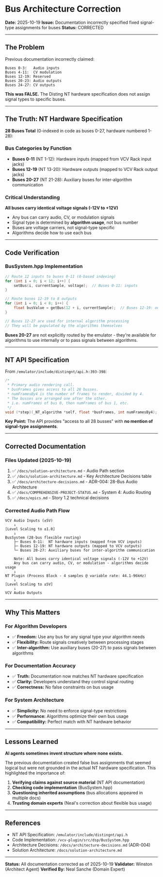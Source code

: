 # Bus Architecture Correction

**Date:** 2025-10-19
**Issue:** Documentation incorrectly specified fixed signal-type assignments for buses
**Status:** CORRECTED

---

## The Problem

Previous documentation incorrectly claimed:
```
Buses 0-3:   Audio inputs
Buses 4-11:  CV modulation
Buses 12-19: Reserved
Buses 20-23: Audio outputs
Buses 24-27: CV outputs
```

**This was FALSE.** The Disting NT hardware specification does not assign signal types to specific buses.

---

## The Truth: NT Hardware Specification

**28 Buses Total** (0-indexed in code as buses 0-27, hardware numbered 1-28):

### Bus Categories by Function
- **Buses 0-11** (NT 1-12): Hardware inputs (mapped from VCV Rack input jacks)
- **Buses 12-19** (NT 13-20): Hardware outputs (mapped to VCV Rack output jacks)
- **Buses 20-27** (NT 21-28): Auxiliary buses for inter-algorithm communication

### Critical Understanding
**All buses carry identical voltage signals (-12V to +12V)**
- Any bus can carry audio, CV, or modulation signals
- Signal type is determined by **algorithm usage**, not bus number
- Buses are voltage carriers, not signal-type specific
- Algorithms decide how to use each bus

---

## Code Verification

### BusSystem.hpp Implementation

```cpp
// Route 12 inputs to buses 0-11 (0-based indexing)
for (int i = 0; i < 12; i++) {
    setBus(i, currentSample, voltage);  // Buses 0-11: inputs
}

// Route buses 12-19 to 8 outputs
for (int i = 0; i < 8; i++) {
    float busValue = getBus(12 + i, currentSample);  // Buses 12-19: outputs
}

// Buses 12-27 are used for internal algorithm processing
// They will be populated by the algorithms themselves
```

**Buses 20-27** are not explicitly routed by the emulator - they're available for algorithms to use internally or to pass signals between algorithms.

---

## NT API Specification

From `/emulator/include/distingnt/api.h:393-398`:

```c
/*
 * Primary audio rendering call.
 * busFrames gives access to all 28 busses.
 * numFramesBy4 is the number of frames to render, divided by 4.
 * The busses are arranged one after the other.
 * i.e. numFrames of bus 0, then numFrames of bus 1, etc.
 */
void (*step)(_NT_algorithm *self, float *busFrames, int numFramesBy4);
```

**Key Point:** The API provides "access to all 28 busses" with **no mention of signal-type assignments**.

---

## Corrected Documentation

### Files Updated (2025-10-19)
1. ✅ `/docs/solution-architecture.md` - Audio Path section
2. ✅ `/docs/solution-architecture.md` - Key Architecture Decisions table
3. ✅ `/docs/architecture-decisions.md` - ADR-004: 28-Bus Audio Architecture
4. ✅ `/docs/COMPREHENSIVE-PROJECT-STATUS.md` - System 4: Audio Routing
5. ✅ `/docs/epics.md` - Story 1.2 technical decisions

### Corrected Audio Path Flow

```
VCV Audio Inputs (±5V)
    ↓
[Level Scaling to ±1.0]
    ↓
BusSystem (28-bus flexible routing)
    ├─ Buses 0-11:  NT hardware inputs (mapped from VCV inputs)
    ├─ Buses 12-19: NT hardware outputs (mapped to VCV outputs)
    └─ Buses 20-27: Auxiliary buses for inter-algorithm communication

    Note: All buses carry identical voltage signals (-12V to +12V)
    Any bus can carry audio, CV, or modulation - algorithms decide usage
    ↓
NT Plugin (Process Block - 4 samples @ variable rate: 44.1-96kHz)
    ↓
[Level Scaling to ±5V]
    ↓
VCV Audio Outputs
```

---

## Why This Matters

### For Algorithm Developers
- ✅ **Freedom:** Use any bus for any signal type your algorithm needs
- ✅ **Flexibility:** Route signals creatively between processing stages
- ✅ **Inter-algorithm:** Use auxiliary buses (20-27) to pass signals between algorithms

### For Documentation Accuracy
- ✅ **Truth:** Documentation now matches NT hardware specification
- ✅ **Clarity:** Developers understand they control signal routing
- ✅ **Correctness:** No false constraints on bus usage

### For System Architecture
- ✅ **Simplicity:** No need to enforce signal-type restrictions
- ✅ **Performance:** Algorithms optimize their own bus usage
- ✅ **Compatibility:** Perfect match with NT hardware behavior

---

## Lessons Learned

**AI agents sometimes invent structure where none exists.**

The previous documentation created false bus assignments that seemed logical but were not grounded in the actual NT hardware specification. This highlighted the importance of:

1. **Verifying claims against source material** (NT API documentation)
2. **Checking code implementation** (BusSystem.hpp)
3. **Questioning inherited assumptions** (bus allocations appeared in multiple docs)
4. **Trusting domain experts** (Neal's correction about flexible bus usage)

---

## References

- NT API Specification: `/emulator/include/distingnt/api.h`
- Code Implementation: `/vcv-plugin/src/dsp/BusSystem.hpp`
- Architecture Decisions: `/docs/architecture-decisions.md` (ADR-004)
- Solution Architecture: `/docs/solution-architecture.md`

---

**Status:** All documentation corrected as of 2025-10-19
**Validator:** Winston (Architect Agent)
**Verified By:** Neal Sanche (Domain Expert)
